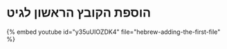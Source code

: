 # הוספת הקובץ הראשון לגיט


{% embed youtube id="y35uUIOZDK4" file="hebrew-adding-the-first-file" %}

